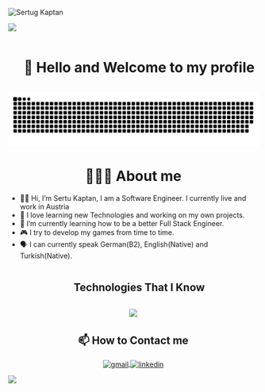 ![Sertug Kaptan](https://assets.cdn.moviepilot.de/files/0523cbcfcefddec0a8a4796bc92a6178653e76e147a4fc6bdc8253e1b4ad/fill/1200/576/Wall-E.jpg)
<!--horizontal divider(gradiant)-->
<img src="https://user-images.githubusercontent.com/73097560/115834477-dbab4500-a447-11eb-908a-139a6edaec5c.gif">
<!--h1 without bottom border-->
<div id="user-content-toc">
  <ul align="center">
    <summary><h1 style="display: inline-block">👋 Hello and Welcome to my profile</h1></summary>
  </ul>
</div>
<!--- snake -->
<div align="center">
  <img  src="https://github.com/1999AZZAR/1999AZZAR/blob/main/resources/img/grid-snake.svg"
       alt="snake" /></a>
</div>

<div align="center">
  <h1> 👨🏻‍💻 About me </h1>
</div>

- 🙋‍♂️ Hi, I’m Sertu Kaptan, I am a Software Engineer. I currently live and work in Austria
- 👀 I love learning new Technologies and working on my own projects.
- 🌱 I’m currently learning how to be a better Full Stack Engineer.
- 🎮​ I try to develop my games from time to time.
- 🗣️ I can currently speak German(B2), English(Native) and Turkish(Native).


  
<div id="user-content-toc">
  <ul align="center">
    <h2 style="display: inline-block">Technologies That I Know </h2>
  </ul>
</div>

<p align="center">
  <a href="https://skillicons.dev">
    <img src="https://skillicons.dev/icons?i=git,css,spring,angular,eclipse,docker,github,html,idea,java,js,mongodb,mysql,nodejs,postman,py,cs,dotnet,react,vscode&perline=14" />
  </a>
</p>

<div align="center">
  <h2>📫 How to Contact me</h2>
</div>

<p align="center">
  <a href="sertukaptan@gmail.com"><img align="center" src="https://upload.wikimedia.org/wikipedia/commons/thumb/7/7e/Gmail_icon_%282020%29.svg/1024px-Gmail_icon_%282020%29.svg.png" alt="gmail" height="50" width="65"/> </a>
  <a href="https://1000logos.net/wp-content/uploads/2021/05/Gmail-logo.png" target="blank"><img align="center" src="https://user-images.githubusercontent.com/88904952/234979284-68c11d7f-1acc-4f0c-ac78-044e1037d7b0.png" alt="linkedin" height="50" width="50" /></a>
</p>


<!--horizontal divider(gradiant)-->
<img src="https://user-images.githubusercontent.com/73097560/115834477-dbab4500-a447-11eb-908a-139a6edaec5c.gif">
<!--h1 without bottom border-->
